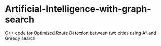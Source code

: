 # Artificial-Intelligence-with-graph-search
C++ code for Optimized Route Detection between two cities using A* and Greedy search
